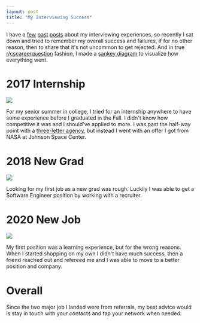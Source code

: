 ```yaml
---
layout: post
title: "My Interviewing Success"
---
```


I have a [few](https://allthroughthenight.github.io/2018/04/11/jump-start.html) [past](https://allthroughthenight.github.io/2018/05/03/virtually-interviewed.html) [posts](https://allthroughthenight.github.io/2020/07/11/a-good-interview.html) about my interviewing experiences, so recently I sat down and tried to remember my overall success and failures, if for no other reason, then to share that it's not uncommon to get rejected. And in true [r/cscareerquestion](https://www.reddit.com/r/cscareerquestions/) fashion, I made a [sankey diagram](http://sankeymatic.com/build/) to visualize how everything went.

# 2017 Internship

![]({{site.baseurl}}/assets/2021-03-01-my-interviewing-success/2016-internship-applications.png)

For my senior summer in college, I tried for an internship anywhere to have some experience before I graduated in the Fall. I didn't know how competitive it was and I should've applied to more. I was past the half-way point with a [three-letter agency](https://www.urbandictionary.com/define.php?term=Three-letter%20Agencies), but instead I went with an offer I got from NASA at Johnson Space Center.

# 2018 New Grad

![]({{site.baseurl}}/assets/2021-03-01-my-interviewing-success/2017-new-grad-job-hunt.png)

Looking for my first job as a new grad was rough. Luckily I was able to get a Software Engineer position by working with a recruiter.

# 2020 New Job

![]({{site.baseurl}}/assets/2021-03-01-my-interviewing-success/2020-job-search.png)

My first position was a learning experience, but for the wrong reasons. When I started shopping on my own I didn't have much success, then a friend reached out and refereed me and I was able to move to a better position and company.

# Overall

Since the two major job I landed were from referrals, my best advice would is stay in touch with your contacts and tap your network when needed.